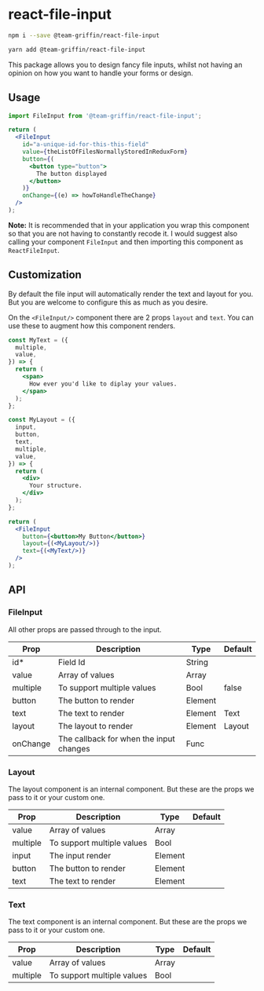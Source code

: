 # react-file-input

```sh
npm i --save @team-griffin/react-file-input

yarn add @team-griffin/react-file-input
```

This package allows you to design fancy file inputs, whilst not having an opinion on how you want to handle your forms or design.

## Usage

```jsx
import FileInput from '@team-griffin/react-file-input';

return (
  <FileInput
    id="a-unique-id-for-this-this-field"
    value={theListOfFilesNormallyStoredInReduxForm}
    button={(
      <button type="button">
        The button displayed
      </button>
    )}
    onChange={(e) => howToHandleTheChange}
  />
);
```

**Note:** It is recommended that in your application you wrap this component so that you are not having to constantly recode it. I would suggest also calling your component `FileInput` and then importing this component as `ReactFileInput`.

## Customization

By default the file input will automatically render the text and layout for you. But you are welcome to configure this as much as you desire.

On the `<FileInput/>` component there are 2 props `layout` and `text`. You can use these to augment how this component renders.

```jsx
const MyText = ({
  multiple,
  value,
}) => {
  return (
    <span>
      How ever you'd like to diplay your values.
    </span>
  );
};

const MyLayout = ({
  input,
  button,
  text,
  multiple,
  value,
}) => {
  return (
    <div>
      Your structure.
    </div>
  );
};

return (
  <FileInput
    button={<button>My Button</button>}
    layout={(<MyLayout/>)}
    text={(<MyText/>)}
  />
);

```

## API

### FileInput

All other props are passed through to the input.

| Prop     | Description                             | Type    | Default |
|----------|-----------------------------------------|---------|---------|
| id*      | Field Id                                | String  |         |
| value    | Array of values                         | Array   |         |
| multiple | To support multiple values              | Bool    | false   |
| button   | The button to render                    | Element |         |
| text     | The text to render                      | Element | Text    |
| layout   | The layout to render                    | Element | Layout  |
| onChange | The callback for when the input changes | Func    |         |

### Layout

The layout component is an internal component. But these are the props we pass to it or your custom one.

| Prop     | Description                | Type    | Default |
|----------|----------------------------|---------|---------|
| value    | Array of values            | Array   |         |
| multiple | To support multiple values | Bool    |         |
| input    | The input render           | Element |         |
| button   | The button to render       | Element |         |
| text     | The text to render         | Element |         |

### Text

The text component is an internal component. But these are the props we pass to it or your custom one.

| Prop     | Description                | Type  | Default |
|----------|----------------------------|-------|---------|
| value    | Array of values            | Array |         |
| multiple | To support multiple values | Bool  |         |